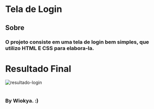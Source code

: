 # Tela de Login

## Sobre

### O projeto consiste em uma tela de login bem simples, que utilizo HTML E CSS para elabora-la.

# Resultado Final

![resultado-login](https://user-images.githubusercontent.com/91344005/135816800-a9d80bbd-0cc7-4385-a631-81d5de0abe38.png)
#
### By Wiokya. :)
